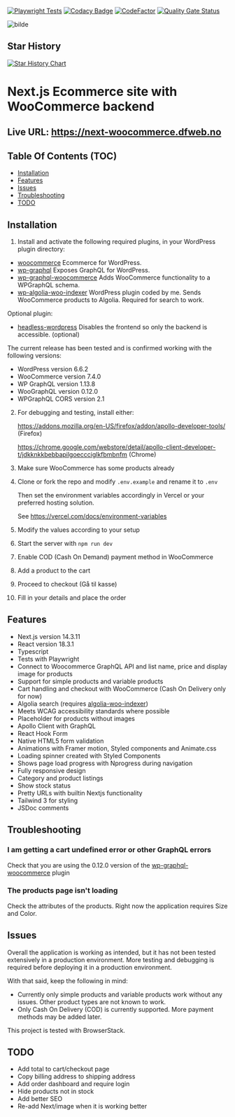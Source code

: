 [![Playwright Tests](https://github.com/w3bdesign/nextjs-woocommerce/actions/workflows/playwright.yml/badge.svg)](https://github.com/w3bdesign/nextjs-woocommerce/actions/workflows/playwright.yml)
[![Codacy Badge](https://api.codacy.com/project/badge/Grade/29de6847b01142e6a0183988fc3df46a)](https://app.codacy.com/gh/w3bdesign/nextjs-woocommerce?utm_source=github.com&utm_medium=referral&utm_content=w3bdesign/nextjs-woocommerce&utm_campaign=Badge_Grade_Settings)
[![CodeFactor](https://www.codefactor.io/repository/github/w3bdesign/nextjs-woocommerce/badge)](https://www.codefactor.io/repository/github/w3bdesign/nextjs-woocommerce)
[![Quality Gate Status](https://sonarcloud.io/api/project_badges/measure?project=w3bdesign_nextjs-woocommerce&metric=alert_status)](https://sonarcloud.io/dashboard?id=w3bdesign_nextjs-woocommerce)
 
![bilde](https://github.com/user-attachments/assets/08047025-0950-472a-ae7d-932c7faee1db)


## Star History 

[![Star History Chart](https://api.star-history.com/svg?repos=w3bdesign/nextjs-woocommerce&type=Date)](https://star-history.com/#w3bdesign/nextjs-woocommerce&Date)

# Next.js Ecommerce site with WooCommerce backend

## Live URL: <https://next-woocommerce.dfweb.no>

## Table Of Contents (TOC)

-   [Installation](#Installation)
-   [Features](#Features)
-   [Issues](#Issues)
-   [Troubleshooting](#Troubleshooting)
-   [TODO](#TODO)

## Installation

1.  Install and activate the following required plugins, in your WordPress plugin directory:

-   [woocommerce](https://wordpress.org/plugins/woocommerce) Ecommerce for WordPress.
-   [wp-graphql](https://wordpress.org/plugins/wp-graphql) Exposes GraphQL for WordPress.
-   [wp-graphql-woocommerce](https://github.com/wp-graphql/wp-graphql-woocommerce) Adds WooCommerce functionality to a WPGraphQL schema.
-   [wp-algolia-woo-indexer](https://github.com/w3bdesign/wp-algolia-woo-indexer) WordPress plugin coded by me. Sends WooCommerce products to Algolia. Required for search to work. 

Optional plugin:

-   [headless-wordpress](https://github.com/w3bdesign/headless-wp) Disables the frontend so only the backend is accessible. (optional)

The current release has been tested and is confirmed working with the following versions:

-   WordPress version 6.6.2
-   WooCommerce version 7.4.0
-   WP GraphQL version 1.13.8
-   WooGraphQL version 0.12.0
-   WPGraphQL CORS version 2.1

2.  For debugging and testing, install either:

    <https://addons.mozilla.org/en-US/firefox/addon/apollo-developer-tools/> (Firefox)

    <https://chrome.google.com/webstore/detail/apollo-client-developer-t/jdkknkkbebbapilgoeccciglkfbmbnfm> (Chrome)

3.  Make sure WooCommerce has some products already


4.  Clone or fork the repo and modify `.env.example` and rename it to `.env`

    Then set the environment variables accordingly in Vercel or your preferred hosting solution.

    See <https://vercel.com/docs/environment-variables>

5.  Modify the values according to your setup

6.  Start the server with `npm run dev`

7.  Enable COD (Cash On Demand) payment method in WooCommerce

8.  Add a product to the cart

9.  Proceed to checkout (Gå til kasse)

10. Fill in your details and place the order

## Features

-   Next.js version 14.3.11
-   React version 18.3.1
-   Typescript
-   Tests with Playwright
-   Connect to Woocommerce GraphQL API and list name, price and display image for products
-   Support for simple products and variable products
-   Cart handling and checkout with WooCommerce (Cash On Delivery only for now)
-   Algolia search (requires [algolia-woo-indexer](https://github.com/w3bdesign/algolia-woo-indexer))
-   Meets WCAG accessibility standards where possible
-   Placeholder for products without images
-   Apollo Client with GraphQL
-   React Hook Form
-   Native HTML5 form validation
-   Animations with Framer motion, Styled components and Animate.css
-   Loading spinner created with Styled Components
-   Shows page load progress with Nprogress during navigation
-   Fully responsive design
-   Category and product listings
-   Show stock status
-   Pretty URLs with builtin Nextjs functionality
-   Tailwind 3 for styling
-   JSDoc comments

## Troubleshooting

### I am getting a cart undefined error or other GraphQL errors

Check that you are using the 0.12.0 version of the [wp-graphql-woocommerce](https://github.com/wp-graphql/wp-graphql-woocommerce) plugin

### The products page isn't loading

Check the attributes of the products. Right now the application requires Size and Color.

## Issues

Overall the application is working as intended, but it has not been tested extensively in a production environment. 
More testing and debugging is required before deploying it in a production environment. 

With that said, keep the following in mind:

-   Currently only simple products and variable products work without any issues. Other product types are not known to work.
-   Only Cash On Delivery (COD) is currently supported. More payment methods may be added later.

This project is tested with BrowserStack.

## TODO

-   Add total to cart/checkout page
-   Copy billing address to shipping address
-   Add order dashboard and require login
-   Hide products not in stock
-   Add better SEO
-   Re-add Next/image when it is working better
